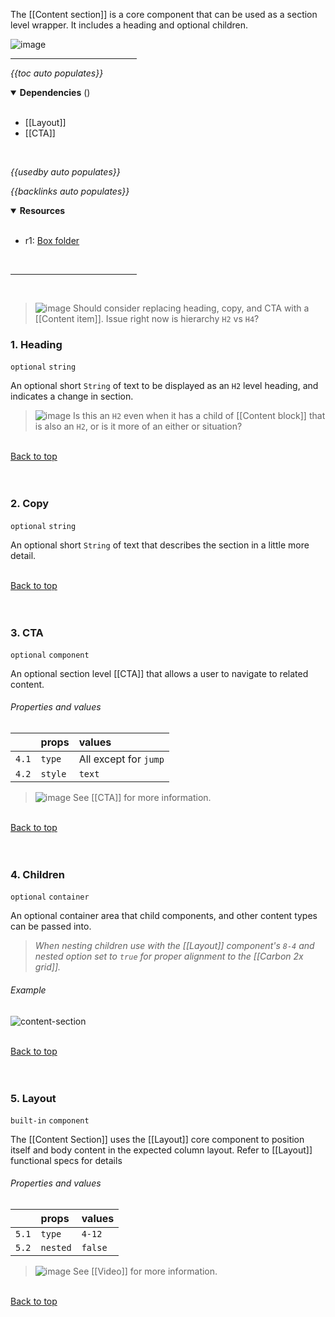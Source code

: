 <!-- category start --><!-- category end -->

The [[Content section]] is a core component that can be used as a section level wrapper. It includes a heading and optional children. 

![image](https://user-images.githubusercontent.com/3793636/119083485-a271e080-b9c5-11eb-96ee-4b5785153cae.png) 

<hr width="40%" />

<!-- toc start open="true" -->
*{{toc auto populates}}*
<!-- toc end -->

<details open="true">
  <summary><strong>Dependencies</strong> (<!-- dependencyCount start --><!-- dependencyCount end -->)</summary><br />

- [[Layout]]
- [[CTA]]

<br />
</details>

<!-- usedby start -->
*{{usedby auto populates}}*
<!-- usedby end -->

<!-- backlinks start -->
*{{backlinks auto populates}}*
<!-- backlinks end -->

<a name="resources"></a>
<details open="true">
  <summary><strong>Resources</strong></summary><br />

- r1: [Box folder](https://ibm.ent.box.com/folder/101351204820)

<br />
</details>

<hr width="40%" />

<br />


> ![image](https://user-images.githubusercontent.com/3793636/117874180-493bdb80-b266-11eb-8945-dde0d95431d6.png) Should consider replacing heading, copy, and CTA with a [[Content item]]. Issue right now is hierarchy `H2` vs `H4`?


### 1. Heading

`optional` `string`

An optional short `String` of text to be displayed as an `H2` level heading, and indicates a change in section.

> ![image](https://user-images.githubusercontent.com/3793636/117874180-493bdb80-b266-11eb-8945-dde0d95431d6.png) Is this an `H2` even when it has a child of [[Content block]] that is also an `H2`, or is it more of an either or situation?

<br />[Back to top](#wiki-wrapper)<br /><br /><br />


### 2. Copy

`optional` `string`

An optional short `String` of text that describes the section in a little more detail.

<br />[Back to top](#wiki-wrapper)<br /><br /><br />


### 3. CTA 

`optional` `component`

An optional section level [[CTA]] that allows a user to navigate to related content.

###### Properties and values

|        | props      | values       |
|:-------|:-----------|:-------------|
| `4.1`  | `type`     | All except for `jump`    |
| `4.2`  | `style`    | `text`       |


> ![image](https://user-images.githubusercontent.com/3793636/117873919-f6faba80-b265-11eb-81a5-039bdcd822e8.png)  See [[CTA]] for more information.


<br />[Back to top](#wiki-wrapper)<br /><br /><br />


### 4. Children

`optional` `container`

An optional container area that child components, and other content types can be passed into.

> *When nesting children use with the [[Layout]] component's `8-4` and nested option set to `true` for proper alignment to the [[Carbon 2x grid]].*
 
###### Example
![content-section](https://user-images.githubusercontent.com/3793636/121746387-6d8c1180-cacb-11eb-81e3-da65edd99019.gif)

<br />[Back to top](#wiki-wrapper)<br /><br /><br />


### 5. Layout

`built-in` `component`

The [[Content Section]] uses the [[Layout]] core component to position itself and body content in the expected column layout. Refer to [[Layout]] functional specs for details

###### Properties and values

|        | props     | values  |
|:-------|:----------|:--------|
| `5.1`  | `type`    | `4-12`  |
| `5.2`  | `nested`  | `false` |

> ![image](https://user-images.githubusercontent.com/3793636/117873919-f6faba80-b265-11eb-81a5-039bdcd822e8.png)  See [[Video]] for more information.

<br />[Back to top](#wiki-wrapper)<br /><br /><br />